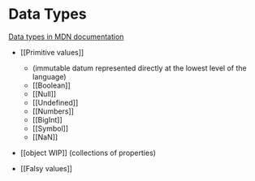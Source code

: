 # Data Types
[Data types in MDN documentation](https://developer.mozilla.org/en-US/docs/Web/JavaScript/Data_structures#javascript_types)

-   [[Primitive values]] 
	- (immutable datum represented directly at the lowest level of the language) 
	- [[Boolean]] 
	- [[Null]]
	- [[Undefined]]
	- [[Numbers]]
	- [[BigInt]]
	- [[Symbol]]
	- [[NaN]]

-   [[object WIP]] (collections of properties)

- [[Falsy values]]